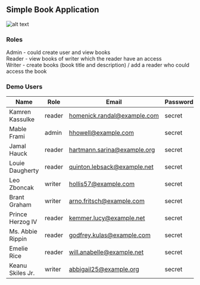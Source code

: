 ## Simple Book Application

![alt text](https://cdn6.aptoide.com/imgs/4/2/2/422a398f51de0a44541855658a3762d2_icon.png?w=256)

### Roles

Admin - could create user and view books<br/>
Reader - view books of writer which the reader have an access<br/>
Writer - create books (book title and description) / add a reader who could access the book

### Demo Users

| Name | Role | Email | Password |
| --- | --- | --- | --- |
| Kamren Kassulke | reader | homenick.randal@example.com | secret |
| Mable Frami | admin | hhowell@example.com | secret |
| Jamal Hauck | reader | hartmann.sarina@example.org | secret |
| Louie Daugherty | reader | quinton.lebsack@example.net | secret |
| Leo Zboncak | writer | hollis57@example.com | secret |
| Brant Graham | writer | arno.fritsch@example.com | secret |
| Prince Herzog IV | reader | kemmer.lucy@example.net | secret |
| Ms. Abbie Rippin | reader | godfrey.kulas@example.com | secret |
| Emelie Rice | reader | will.anabelle@example.net | secret |
| Keanu Skiles Jr. | writer | abbigail25@example.org | secret |

